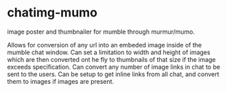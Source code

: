 # chatimg-mumo
image poster and thumbnailer for mumble through murmur/mumo.

Allows for conversion of any url into an embeded image inside of the mumble chat window.
Can set a limitation to width and height of images which are then converted ont he fly to thumbnails of that size if the image exceeds specification.
Can convert any number of image links in chat to be sent to the users.
Can be setup to get inline links from all chat, and convert them to images if images are present.

